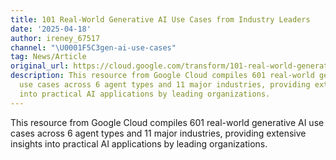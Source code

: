 ```yaml
---
title: 101 Real-World Generative AI Use Cases from Industry Leaders
date: '2025-04-18'
author: ireney_67517
channel: "\U0001F5C3gen-ai-use-cases"
tag: News/Article
original_url: https://cloud.google.com/transform/101-real-world-generative-ai-use-cases-from-industry-leaders
description: This resource from Google Cloud compiles 601 real-world generative AI
  use cases across 6 agent types and 11 major industries, providing extensive insights
  into practical AI applications by leading organizations.
---
```


This resource from Google Cloud compiles 601 real-world generative AI use cases across 6 agent types and 11 major industries, providing extensive insights into practical AI applications by leading organizations.